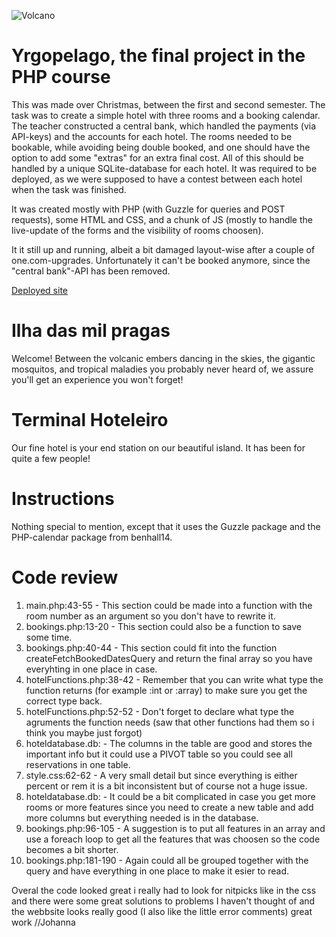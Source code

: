![Volcano](https://media.giphy.com/media/r5gHt2TCIiHK0/giphy.gif)

# Yrgopelago, the final project in the PHP course
This was made over Christmas, between the first and second semester. The task was to create a simple hotel with three rooms and a booking calendar. The teacher constructed a central bank, which handled the payments (via API-keys) and the accounts for each hotel. The rooms needed to be bookable, while avoiding being double booked, and one should have the option to add some "extras" for an extra final cost. All of this should be handled by a unique SQLite-database for each hotel. It was required to be deployed, as we were supposed to have a contest between each hotel when the task was finished.

It was created mostly with PHP (with Guzzle for queries and POST requests), some HTML and CSS, and a chunk of JS (mostly to handle the live-update of the forms and the visibility of rooms choosen).

It it still up and running, albeit a bit damaged layout-wise after a couple of one.com-upgrades. Unfortunately it can't be booked anymore, since the "central bank"-API has been removed.

[Deployed site](https://magnusvargvinter.000webhostapp.com/Yrgopelago-MVV/index.php)

# Ilha das mil pragas

Welcome! Between the volcanic embers dancing in the skies, the gigantic mosquitos, and tropical maladies you probably never heard of, we assure you'll get an experience you won't forget!

# Terminal Hoteleiro

Our fine hotel is your end station on our beautiful island. It has been for quite a few people!

# Instructions

Nothing special to mention, except that it uses the Guzzle package and the PHP-calendar package from benhall14.

# Code review

1. main.php:43-55 - This section could be made into a function with the room number as an argument so you don't have to rewrite it.
2. bookings.php:13-20 - This section could also be a function to save some time.
3. bookings.php:40-44 - This section could fit into the function createFetchBookedDatesQuery and return the final array so you have everyhting in one place in case.
4. hotelFunctions.php:38-42 - Remember that you can write what type the function returns (for example :int or :array) to make sure you get the correct type back.
5. hotelFunctions.php:52-52 - Don't forget to declare what type the agruments the function needs (saw that other functions had them so i think you maybe just forgot)
6. hoteldatabase.db: - The columns in the table are good and stores the important info but it could use a PIVOT table so you could see all reservations in one table.
7. style.css:62-62 - A very small detail but since everything is either percent or rem it is a bit inconsistent but of course not a huge issue.
8. hoteldatabase.db: - It could be a bit complicated in case you get more rooms or more features since you need to create a new table and add more columns but everything needed is in the database.
9. bookings.php:96-105 - A suggestion is to put all features in an array and use a foreach loop to get all the features that was choosen so the code becomes a bit shorter.
10. bookings.php:181-190 - Again could all be grouped together with the query and have everything in one place to make it esier to read.

Overal the code looked great i really had to look for nitpicks like in the css and there were some great solutions to problems I haven't thought of and the webbsite looks really good (I also like the little error comments) great work //Johanna
